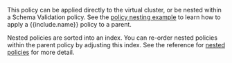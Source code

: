 This policy can be applied directly to the virtual cluster, or be nested within a Schema Validation policy.
See the [policy nesting example](/event-gateway/policies/{{include.slug}}/nested-policy/) to learn how to apply a {{include.name}} policy to a parent.

Nested policies are sorted into an index. You can re-order nested policies within the parent policy by adjusting this index. 
See the reference for [nested policies](/event-gateway/entities/policy/#policy-nesting) for more detail.
